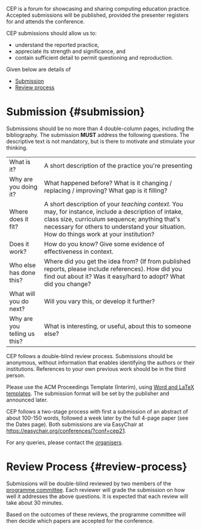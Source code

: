 CEP is a forum for showcasing and sharing computing education practice. Accepted submissions will be published, provided the presenter registers for and attends the conference.


CEP submissions should allow us to:

* understand the reported practice,
* appreciate its strength and significance, and
* contain sufficient detail to permit questioning and reproduction.

Given below are details of

* [Submission](#submission)
* [Review process](#review-process)

# Submission  {#submission}

Submissions should be no more than 4 double-column pages, including the bibliography. The submission __MUST__ address the following questions. The descriptive text is not mandatory, but is there to motivate and stimulate your thinking.

<table class="ui definition table">
<tbody>
<tr>
<td class="three wide column">What is it?</td>
<td>A short description of the practice you're presenting</td>
</tr>

<tr>
<td>Why are you doing it?</td>

<td>What happened before? What is it changing / replacing / improving? What gap is it filling?

</td>
</tr>

<tr>
<td>Where does it fit?</td>

<td>A short description of your <i>teaching context</i>. You may, for instance, include a description of intake, class size, curriculum sequence; anything that's necessary for others to understand your situation. How do things work at your institution?


</td>
</tr>

<tr>
<td>Does it work?</td>

<td>How do you know? Give some evidence of effectiveness in context.

</td>
</tr>

<tr>
<td>Who else has done this?</td>

<td>Where did you get the idea from? (If from published reports, please include references). How did you find out about it? Was it easy/hard to adopt? What did you change?


</td>
</tr>

<tr>
<td>What will you do next?</td>

<td>Will you vary this, or develop it further?


</td>
</tr>

<tr>
<td>Why are you telling us this?</td>

<td>What is interesting, or useful, about this to someone else?</td>
</tr>
</tbody>
</table>

CEP follows a double-blind review process. Submissions should be anonymous, without information that enables identifying the authors or their institutions. References to your own previous work should be in the third person.

Please use the ACM Proceedings Template (Interim), using [Word and LaTeX templates](https://www.acm.org/publications/proceedings-template). The submission format will be set by the publisher and announced later.

CEP follows a two-stage process with first a submission of an abstract of about 100-150 words, followed a week later by the full 4-page paper (see the Dates page). Both submissions are via EasyChair at <https://easychair.org/conferences/?conf=cep21>.

For any queries, please contact the [organisers](organisation.php).


# Review Process {#review-process}

Submissions will be double-blind reviewed by two members of the [programme committee](organisers.php#programme-committee). Each reviewer will grade the submission on how well it addresses the above questions. It is expected that each review will take about 30 minutes.

Based on the outcomes of these reviews, the programme committee will then decide which papers are accepted for the conference.

